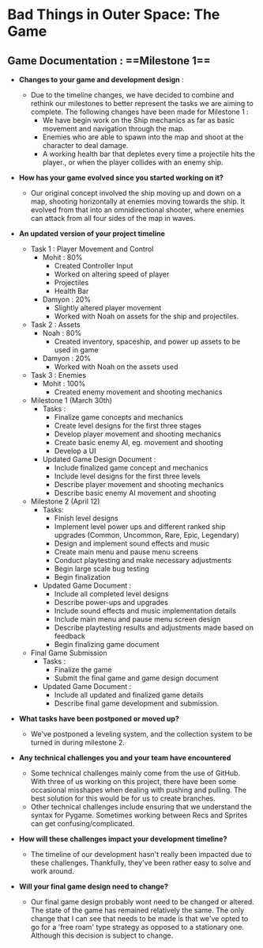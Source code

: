 # Bad Things in Outer Space: The Game

## Game Documentation : ==Milestone 1==
- **Changes to your game and development design** :
  - Due to the timeline changes, we have decided to combine and rethink our milestones to better represent the tasks we are aiming to complete. The following changes have been made for Milestone 1 :
    - We have begin work on the Ship mechanics as far as basic movement and navigation through the map.
    - Enemies who are able to spawn into the map and shoot at the character to deal damage.
    - A working health bar that depletes every time a projectile hits the player., or when the player collides with an enemy ship.

- **How has your game evolved since you started working on it?**
  - Our original concept involved the ship moving up and down on a map, shooting horizontally at enemies moving towards the ship. It evolved from that into an omnidirectional shooter, where enemies can attack from all four sides of the map in waves.

- **An updated version of your project timeline**
  - Task 1 : Player Movement and Control
    - Mohit : 80%
      - Created Controller Input
      - Worked on altering speed of player
      - Projectiles
      - Health Bar
    - Damyon : 20%
      - Slightly altered player movement
      - Worked with Noah on assets for the ship and projectiles.
  - Task 2 : Assets
    - Noah : 80%
      - Created inventory, spaceship, and power up assets to be used in game
    - Damyon : 20%
      - Worked with Noah on the assets used
  - Task 3 : Enemies
    - Mohit : 100%
      - Created enemy movement and shooting mechanics
  - Milestone 1 (March 30th)
    - Tasks : 
      - Finalize game concepts and mechanics
      - Create level designs for the first three stages
      - Develop player movement and shooting mechanics
      - Create basic enemy AI, eg. movement and shooting
      - Develop a UI
    - Updated Game Design Document : 
      - Include finalized game concept and mechanics
      - Include level designs for the first three levels
      - Describe player movement and shooting mechanics
      - Describe basic enemy AI movement and shooting
  - Milestone 2 (April 12)
    - Tasks:
      - Finish level designs
      - Implement level power ups and different ranked ship upgrades (Common, Uncommon, Rare, Epic, Legendary)
      - Design and implement sound effects and music
      - Create main menu and pause menu screens
      - Conduct playtesting and make necessary adjustments
      - Begin large scale bug testing
      - Begin finalization
    - Updated Game Document : 
      - Include all completed level designs
      - Describe power-ups and upgrades
      - Include sound effects and music implementation details
      - Include main menu and pause menu screen design
      - Describe playtesting results and adjustments made based on feedback
      - Begin finalizing game document
  - Final Game Submission
    - Tasks : 
      - Finalize the game
      - Submit the final game and game design document
    - Updated Game Document : 
      - Include all updated and finalized game details
      - Describe final game development and submission.

- **What tasks have been postponed or moved up?**
  - We've postponed a leveling system, and the collection system to be turned in during milestone 2. 
- **Any technical challenges you and your team have encountered**
  - Some technical challenges mainly come from the use of GitHub. With three of us working on this project, there have been some occasional misshapes when dealing with pushing and pulling. The best solution for this would be for us to create branches.
  - Other technical challenges include ensuring that we understand the syntax for Pygame. Sometimes working between Recs and Sprites can get confusing/complicated.
- **How will these challenges impact your development timeline?**
  - The timeline of our development hasn't really been impacted due to these challenges. Thankfully, they've been rather easy to solve and work around. 
- **Will your final game design need to change?**
  - Our final game design probably wont need to be changed or altered. The state of the game has remained relatively the same. The only change that I can see that needs to be made is that we've opted to go for a 'free roam' type strategy as opposed to a stationary one. Although this decision is subject to change.